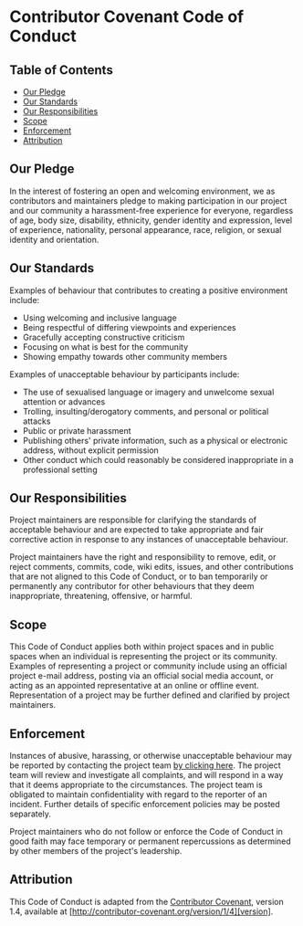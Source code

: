 # Contributor Covenant Code of Conduct

## Table of Contents
<!-- MarkdownTOC -->

- [Our Pledge](#our-pledge)
- [Our Standards](#our-standards)
- [Our Responsibilities](#our-responsibilities)
- [Scope](#scope)
- [Enforcement](#enforcement)
- [Attribution](#attribution)

<!-- /MarkdownTOC -->

## Our Pledge

In the interest of fostering an open and welcoming environment, we as 
contributors and maintainers pledge to making participation in our project and 
our community a harassment-free experience for everyone, regardless of age, 
body size, disability, ethnicity, gender identity and expression, level of 
experience, nationality, personal appearance, race, religion, or sexual 
identity and orientation.

## Our Standards

Examples of behaviour that contributes to creating a positive environment 
include:

* Using welcoming and inclusive language
* Being respectful of differing viewpoints and experiences
* Gracefully accepting constructive criticism
* Focusing on what is best for the community
* Showing empathy towards other community members

Examples of unacceptable behaviour by participants include:

* The use of sexualised language or imagery and unwelcome sexual attention or 
  advances
* Trolling, insulting/derogatory comments, and personal or political attacks
* Public or private harassment
* Publishing others' private information, such as a physical or electronic 
  address, without explicit permission
* Other conduct which could reasonably be considered inappropriate in a 
  professional setting

## Our Responsibilities

Project maintainers are responsible for clarifying the standards of acceptable 
behaviour and are expected to take appropriate and fair corrective action in 
response to any instances of unacceptable behaviour.

Project maintainers have the right and responsibility to remove, edit, or 
reject comments, commits, code, wiki edits, issues, and other contributions 
that are not aligned to this Code of Conduct, or to ban temporarily or 
permanently any contributor for other behaviours that they deem inappropriate, 
threatening, offensive, or harmful.

## Scope

This Code of Conduct applies both within project spaces and in public spaces 
when an individual is representing the project or its community. Examples of 
representing a project or community include using an official project e-mail 
address, posting via an official social media account, or acting as an 
appointed representative at an online or offline event. Representation of a 
project may be further defined and clarified by project maintainers.

## Enforcement

Instances of abusive, harassing, or otherwise unacceptable behaviour may be 
reported by contacting the project team [by clicking here][email]. The project 
team will review and investigate all complaints, and will respond in a way 
that it deems appropriate to the circumstances. The project team is obligated 
to maintain confidentiality with regard to the reporter of an incident. 
Further details of specific enforcement policies may be posted separately.

Project maintainers who do not follow or enforce the Code of Conduct in good 
faith may face temporary or permanent repercussions as determined by other 
members of the project's leadership.

## Attribution

This Code of Conduct is adapted from the [Contributor Covenant][homepage], 
version 1.4, available at 
[http://contributor-covenant.org/version/1/4][version].

[//]: # (Make sure to change the email address below to your)
[//]: # (project-specific email.)

[email]: mailto:justin@hartman.me?subject=Contributor+Covenant+Code+of+Conduct
[homepage]: http://contributor-covenant.org
[version]: http://contributor-covenant.org/version/1/4/
